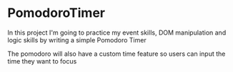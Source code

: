 # PomodoroTimer

In this project I'm going to practice my event skills, DOM manipulation and logic skills by writing a simple Pomodoro Timer

The pomodoro will also have a custom time feature so users can input the time they want to focus
